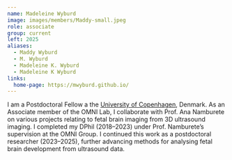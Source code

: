 ```yaml
---
name: Madeleine Wyburd
image: images/members/Maddy-small.jpeg
role: associate
group: current
left: 2025
aliases:
  - Maddy Wyburd
  - M. Wyburd
  - Madeleine K. Wyburd
  - Madeleine K Wyburd
links:
  home-page: https://mwyburd.github.io/
---
```


I am a Postdoctoral Fellow a the [University of Copenhagen](https://di.ku.dk/english/staff/vip/researchers_image/?pure=en/persons/836835), Denmark. As an Associate member of the OMNI Lab, I collaborate with Prof. Ana Namburete on various projects relating to fetal brain imaging from 3D ultrasound imaging.
I completed my DPhil (2018–2023) under Prof. Namburete’s supervision at the OMNI Group. I continued this work as a postdoctoral researcher (2023–2025), further advancing methods for analysing fetal brain development from ultrasound data.
